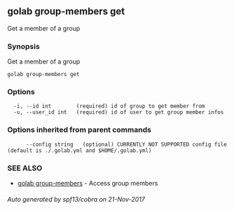 ## golab group-members get

Get a member of a group

### Synopsis


Get a member of a group

```
golab group-members get
```

### Options

```
  -i, --id int        (required) id of group to get member from
  -u, --user_id int   (required) id of user to get group member infos
```

### Options inherited from parent commands

```
      --config string   (optional) CURRENTLY NOT SUPPORTED config file (default is ./.golab.yml and $HOME/.golab.yml)
```

### SEE ALSO
* [golab group-members](golab_group-members.md)	 - Access group members

###### Auto generated by spf13/cobra on 21-Nov-2017
